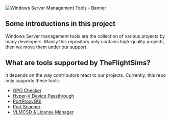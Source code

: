![Windows Server Management Tools - Banner](https://github.com/TheFlightSims/windowsserver-mgmttools/blob/master/banner.png?raw=true)

## Some introductions in this project

Windows Server management tools are the collection of various projects by many developers. Mainly this repository only contains high-quality projects, then we move them under our support.

## What are tools supported by TheFlightSims?

It depends on the way contributors react to our projects. Currently, this repo only supports these tools:

* [GPO Checker](https://github.com/TheFlightSims/windowsserver-mgmttools/wiki/GPO-Checker)
* [Hyper-V Device Passthrough](https://github.com/TheFlightSims/windowsserver-mgmttools/wiki/Hyper-V-Passthrough-Device)
* [PortProxyGUI](https://github.com/TheFlightSims/windowsserver-mgmttools/wiki/PortProxyGUI)
* [Port Scanner](https://github.com/TheFlightSims/windowsserver-mgmttools/wiki/Port-Scanner)
* [VLMCSD & License Manager](https://github.com/TheFlightSims/windowsserver-mgmttools/wiki/VLMCSD-&-License-Manager)
